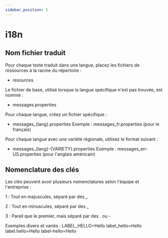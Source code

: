 ```yaml
---
sidebar_position: 5
---
```


# i18n



## Nom fichier traduit

Pour chaque texte traduit dans une langue, placez les fichiers de ressources à la racine du répertoire :

- resources

Le fichier de base, utilisé lorsque la langue spécifique n'est pas trouvée, est nommé :

- messages.properties

Pour chaque langue, créez un fichier spécifique :

- messages_{lang}.properties
  Exemple : messages_fr.properties (pour le français)

Pour chaque langue avec une variété régionale, utilisez le format suivant :

- messages_{lang}-{VARIETY}.properties
  Exemple : messages_en-US.properties (pour l'anglais américain)

## Nomenclature des clés

Les clés peuvent avoir plusieurs nomenclatures selon l'équipe et l'entreprise :

1 : Tout en majuscules, séparé par des _

2 : Tout en minuscules, séparé par des _

3 : Pareil que le premier, mais séparé par des . ou -

Exemples divers et variés :
LABEL_HELLO=Hello
label_hello=Hello
label.hello=Hello
label-hello=Hello
